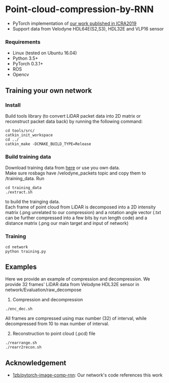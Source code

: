 # Point-cloud-compression-by-RNN

* PyTorch implementation of [our work published in ICRA2019](https://www.researchgate.net/publication/333419310_Point_Cloud_Compression_for_3D_LiDAR_Sensor_using_Recurrent_Neural_Network_with_Residual_Blocks)
* Support data from Velodyne HDL64E(S2,S3), HDL32E and VLP16 sensor 

### Requirements
* Linux (tested on Ubuntu 16.04)
* Python 3.5+
* PyTorch 0.3.1+
* ROS 
* Opencv

## Training your own network
### Install 
Build tools library (to convert LiDAR packet data into 2D matrix or reconstruct packet data back) by running the following 
command:

```
cd tools/src/
catkin_init_workspace
cd ../
catkin_make -DCMAKE_BUILD_TYPE=Release
```
### Build training data
Download training data from [here](https://data.tier4.jp/) or use you own data.  
Make sure rosbags have /velodyne_packets topic and copy them to /training_data.
Run 
```
cd training_data
./extract.sh
```
to build the trainging data.  
Each frame of point cloud from LiDAR is decomposed into a 2D intensity matrix (.png unrelated to our compression) and a 
rotation angle vector (.txt can be further compressed into a few bits by run length code) and a distance matrix (.png
our main target and input of network) 

### Training
```
cd network
python training.py  
```

## Examples
Here we provide an example of compression and decompression. We provide 32 frames' LiDAR data from Velodyne HDL32E
sensor in network/Evaluation/raw_decompose
 
1. Compression and decompression
```
./enc_dec.sh
```
All frames are compressed using max number (32) of interval, while decompressed from 10 to max number of interval.  
 
2. Reconstruction to point cloud (.pcd) file 
```
./rearrange.sh
./rearr2recon.sh 
```

## Acknowledgement
* [1zb/pytorch-image-comp-rnn](https://github.com/1zb/pytorch-image-comp-rnn): Our network's code references this work